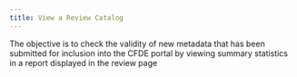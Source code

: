 ```yaml
---
title: View a Review Catalog
---
```


The objective is to check the validity of new metadata that has been submitted for inclusion into the CFDE portal by viewing summary statistics in a report displayed in the review page
